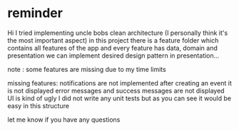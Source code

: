 # reminder

 Hi 
 I tried implementing uncle bobs clean architecture (I personally think it's the most important aspect) in this project 
 there is a feature folder which contains all features of the app and 
 every feature has data, domain and presentation 
 we can implement desired design pattern in presentation... 

note : some features are missing due to my time limits

missing features: 
notifications are not implemented 
after creating an event it is not displayed
error messages and success messages are not displayed 
UI is kind of ugly 
I did not write any unit tests but as you can see it would be easy in this structure 

let me know if you have any questions
